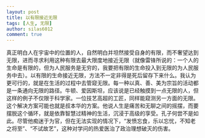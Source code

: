 ```yaml
---
layout: post
title: 以有限接近无限
tags: [人生, 无限]
author: silas6012
comment: true
---
```


真正明白人在宇宙中的位置的人，自然明白并坦然接受自身的有限，而不奢望达到无限，进而寻求利用这种有限去最大限度地接近无限（就像雷锋所说的：一个人的生命是有限的，但为人民服务是无穷的，我要把有限的生命投入到无限的为人民服务中去）。以有限的生命接近无限，方法不一定非得是死后留存下来什么。我认为更可行的，就是在生活的过程中去管窥无限。每一种以真、善、美为宗旨的活动都是一条通向无限的路径。牛顿、爱因斯坦，应该说是已经触摸到一点无限的人，但这样的例子不仅限于科学家。一位技艺高超的工匠，同样能窥测另一方面的无限。这个解决方案可能也就是叔本华的方案。他说人生是痛苦和无聊之间的摇摆，而要摆脱这个循环，就是依靠智慧过精神的生活，沉浸于高级的享受。孔子何尝不是如此。尽管他痴迷于为官，但在无法实现的情况下，“发愤忘食，乐以忘忧，不知老之将至”、“不试故艺”，这种对学问的热爱医治了政治理想破灭的伤害。
